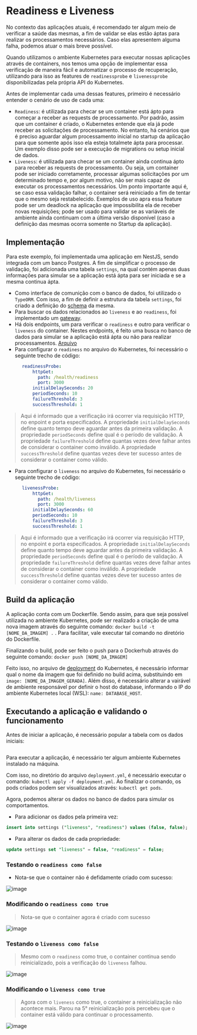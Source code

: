 # Readiness e Liveness
No contexto das aplicações atuais, é recomendado ter algum meio de verificar a saúde das mesmas, a fim de validar se elas estão áptas para realizar os processamentos necessários. Caso elas apresentem alguma falha, podemos atuar o mais breve possível.

Quando utilizamos o ambiente Kubernetes para executar nossas aplicações através de containers, nos temos uma opção de implementar essa verificação de maneira fácil e automatizar o processo de recuperação, utilizando para isso as features de `readinessprobe` e `livenessprobe` disponibilizadas pela própria API do Kubernetes.

Antes de implementar cada uma dessas features, primeiro é necessário entender o cenário de uso de cada uma:
- `Readiness`: é utilizada para checar se um container está ápto para começar a receber as requests de processamento. Por padrão, assim que um container é criado, o Kubernetes entende que ela já pode receber as solicitações de processamento. No entanto, há cenários que é preciso aguardar algum processamento inicial no startup da aplicação para que somente após isso ela esteja totalmete ápta para processar. Um exemplo disso pode ser a execução de migrations ou setup inicial de dados.
- `Liveness`: é utilizada para checar se um container ainda continua ápto para receber as requests de processamento. Ou seja, um container pode ser iniciado corretamente, processar algumas solicitações por um determinado tempo e, por algum motivo, não ser mais capaz de executar os processamentos necessários. Um ponto importante aqui é, se caso essa validação falhar, o container será reiniciado a fim de tentar que o mesmo seja restabelecido. Exemplos de uso apra essa feature pode ser um deadlock na aplicação que impossibilita ela de receber novas requisições; pode ser usado para validar se as variáveis de ambiente ainda continuam com a última versão disponível (caso a definição das mesmas ocorra somente no Startup da aplicação).

## Implementação
Para este exemplo, foi implementada uma aplicação em NestJS, sendo integrada com um banco Postgres. A fim de simplificar o processo de validação, foi adicionada uma tabela `settings`, na qual contém apenas duas informações para simular se a aplicação está ápta para ser iniciada e se a mesma continua ápta. 

- Como interface de comunição com o banco de dados, foi utilizado o `TypeORM`. Com isso, a fim de definir a estrutura da tabela `settings`, foi criado a definição do [schema](https://github.com/martineli17/kubernetes-readiness-liveness/blob/master/api/src/infra/data/schemas/settings.schema.ts) da mesma. 
- Para buscar os dados relacionados ao `liveness` e ao `readiness`, foi implementado um [gateway](https://github.com/martineli17/kubernetes-readiness-liveness/blob/master/api/src/infra/data/gateways/settings.gateway.ts).
- Há dois endpoints, um para verificar o `readiness` e outro para verificar o `liveness` do container. Nestes endpoints, é feito uma busca no banco de dados para simular se a aplicação está ápta ou não para realizar processamentos. [Arquivo](https://github.com/martineli17/kubernetes-readiness-liveness/blob/master/api/src/apresentation/controllers/health.controller.ts)
- Para configurar o `readiness` no arquivo do Kubernetes, foi necessário o seguinte trecho de código:
```yml
      readinessProbe:
          httpGet:
            path: /health/readiness
            port: 3000
          initialDelaySeconds: 20
          periodSeconds: 10
          failureThreshold: 3
          successThreshold: 1
```
> Aqui é informado que a verificação irá ocorrer via requisição HTTP, no enpoint e porta especificados. A propriedade `initialDelaySeconds` define quanto tempo deve aguardar antes da primeira validação. A propriedade `periodSeconds` define qual é o período de validação. A propriedade `failureThreshold` define quantas vezes deve falhar antes de considerar o container como inválido. A propriedade `successThreshold` define quantas vezes deve ter sucesso antes de considerar o container como válido.

- Para configurar o `liveness` no arquivo do Kubernetes, foi necessário o seguinte trecho de código:
```yml
      livenessProbe:
          httpGet:
            path: /health/liveness
            port: 3000
          initialDelaySeconds: 60
          periodSeconds: 10
          failureThreshold: 3
          successThreshold: 1
```
> Aqui é informado que a verificação irá ocorrer via requisição HTTP, no enpoint e porta especificados. A propriedade `initialDelaySeconds` define quanto tempo deve aguardar antes da primeira validação. A propriedade `periodSeconds` define qual é o período de validação. A propriedade `failureThreshold` define quantas vezes deve falhar antes de considerar o container como inválido. A propriedade `successThreshold` define quantas vezes deve ter sucesso antes de considerar o container como válido.

## Build da aplicação
A aplicação conta com um Dockerfile. Sendo assim, para que seja possível utilizada no ambiente Kubernetes, pode ser realizado a criação de uma nova imagem através do seguinte comando: `docker build -t [NOME_DA_IMAGEM] .` . Para facilitar, vale executar tal comando no diretório do Dockerfile. 

Finalizando o build, pode ser feito o push para o Dockerhub através do seguinte comando: `docker push [NOME_DA_IMAGEM]`

Feito isso, no arquivo de [deployment](https://github.com/martineli17/kubernetes-readiness-liveness/blob/master/deployment.yml) do Kubernetes, é necessário informar qual o nome da imagem que foi definido no build acima, substituindo em `image: [NOME_DA_IMAGEM_GERADA]`. Além disso, é necessário alterar a vairável de ambiente responsável por definir o host do database, informando o IP do ambiente Kubernetes local (WSL): `name: DATABASE_HOST`.

## Executando a aplicação e validando o funcionamento
Antes de iniciar a aplicação, é necessário popular a tabela com os dados iniciais:
```sql

```
Para executar a aplicação, é necessário ter algum ambiente Kubernetes instalado na máquina.

Com isso, no diretório do arquivo `deployment.yml`, é necessário executar o comando: `kubectl apply -f deployment.yml`. Ao finalizar o comando, os pods criados podem ser visualizados através: `kubectl get pods`.

Agora, podemos alterar os dados no banco de dados para simular os comportamentos.
- Para adicionar os dados pela primeira vez:
```sql
insert into settings ("liveness", "readiness") values (false, false);
```
- Para alterar os dados de cada propriedade:
```sql
update settings set "liveness" = false, "readiness" = false;
```
###  Testando o `readiness como false` 
- Nota-se que o container não é defidamente criado com sucesso:

![image](https://github.com/martineli17/kubernetes-readiness-liveness/assets/50757499/73a509e6-2ba4-4b8a-a0e8-0e7966f3d20b)

### Modificando o `readiness como true`
> Nota-se que o container agora é criado com sucesso

![image](https://github.com/martineli17/kubernetes-readiness-liveness/assets/50757499/797a2733-f343-41d4-aaba-068cbe8b8770)


### Testando o `liveness como false` 
> Mesmo com o `readiness` como true, o container continua sendo reinicializado, pois a verificação do `liveness` falhou.

![image](https://github.com/martineli17/kubernetes-readiness-liveness/assets/50757499/8057c3ff-28a7-444e-80ad-9224872c4029)

### Modificando o `liveness como true`
> Agora com o `liveness` como true, o container a reinicialização não acontece mais. Parou na 5° reinicialização pois percebeu que o container está válido para continuar o processamento.

![image](https://github.com/martineli17/kubernetes-readiness-liveness/assets/50757499/b6b08438-37b1-40c3-9d3b-e017d9317c4e)
